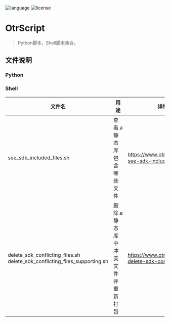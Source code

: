 ![language](https://img.shields.io/badge/language-Python3%7CShell-brightgreen) ![license](https://img.shields.io/badge/license-MIT-373737)

# OtrScript

> Python脚本，Shell脚本集合。

## 文件说明

### Python
  
### Shell

文件名 | 用途 |  详细说明 
-|-|-
see_sdk_included_files.sh | 查看.a静态库包含哪些文件 | https://www.otrshen.xyz/p/shell-see-sdk-included-files.html |
delete_sdk_conflicting_files.sh<br/>delete_sdk_conflicting_files_supporting.sh | 删除.a静态库中冲突文件并重新打包 | https://www.otrshen.xyz/p/shell-delete-sdk-conflicting-files.html |
